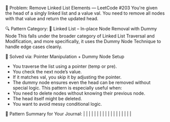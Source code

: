 🧩 Problem:
Remove Linked List Elements — LeetCode #203
You're given the head of a singly linked list and a value val. You need to remove all nodes with that value and return the updated head.

🔍 Pattern Category:
🔗 Linked List – In-place Node Removal with Dummy Node
This falls under the broader category of Linked List Traversal and Modification, and more specifically, it uses the Dummy Node Technique to handle edge cases cleanly.

🧠 Solved via:
Pointer Manipulation + Dummy Node Setup
- You traverse the list using a pointer (temp or pre).
- You check the next node’s value.
- If it matches val, you skip it by adjusting the pointer.
- The dummy node ensures even the head can be removed without special logic.
This pattern is especially useful when:
- You need to delete nodes without knowing their previous node.
- The head itself might be deleted.
- You want to avoid messy conditional logic.

🧵 Pattern Summary for Your Journal:
|  |  | 
|  |  | 
|  |  | 
|  |  | 
|  |  | 
|  |  | 




